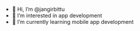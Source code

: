 - 👋 Hi, I’m @jangirbittu
- 👀 I’m interested in app development
- 🌱 I’m currently learning mobile app development

<!---
jangirbittu/jangirbittu is a ✨ special ✨ repository because its `README.md` (this file) appears on your GitHub profile.
You can click the Preview link to take a look at your changes.
--->
